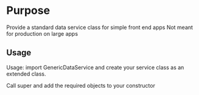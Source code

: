 # Purpose
Provide a standard data service class for simple front end apps
Not meant for production on large apps

## Usage
Usage: import GenericDataService and create your service class as an extended class.

Call super and add the required objects to your constructor